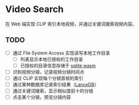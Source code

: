 # Video Search

在 Web 端实现 CLIP 索引本地视频，并通过关键词搜索视频内容。

## TODO

- [ ] 通过 File System Access 实现读写本地工作目录
  - [ ] 列表显示本地已授权的工作目录
  - [ ] 已授权的目录信息存储于 [sqlite wasm](https://github.com/sqlite/sqlite-wasm)
- [ ] 识别视频分镜，记录视频分镜时间点
- [ ] 通过 CLIP 实现每个分镜首帧的索引
- [ ] 通过某种数据库记录索引结果（[LanceDB](https://lancedb.github.io/lancedb/)）
- [ ] 通过关键词搜索，显示相似度前十的分镜
- [ ] 点击某个分镜，预览分镜内容
